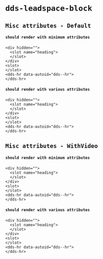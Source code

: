 # `dds-leadspace-block`

## `Misc attributes - Default`

####   `should render with minimum attributes`

```
<div hidden="">
  <slot name="heading">
  </slot>
</div>
<slot>
</slot>
<dds-hr data-autoid="dds--hr">
</dds-hr>

```

####   `should render with various attributes`

```
<div hidden="">
  <slot name="heading">
  </slot>
</div>
<slot>
</slot>
<dds-hr data-autoid="dds--hr">
</dds-hr>

```

## `Misc attributes - WithVideo`

####   `should render with minimum attributes`

```
<div hidden="">
  <slot name="heading">
  </slot>
</div>
<slot>
</slot>
<dds-hr data-autoid="dds--hr">
</dds-hr>

```

####   `should render with various attributes`

```
<div hidden="">
  <slot name="heading">
  </slot>
</div>
<slot>
</slot>
<dds-hr data-autoid="dds--hr">
</dds-hr>

```

